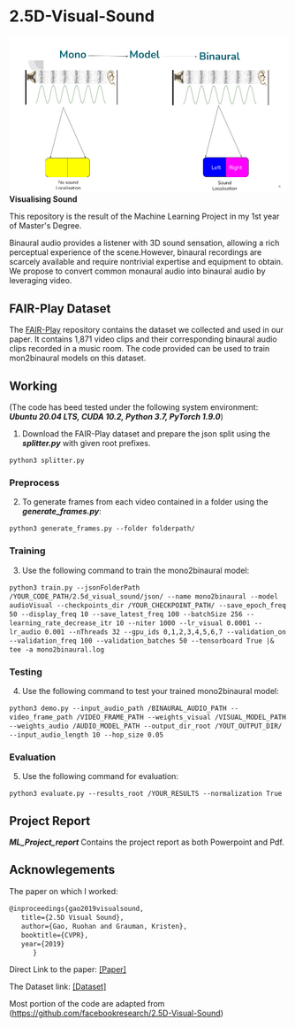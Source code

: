 # 2.5D-Visual-Sound

![Image](Image/ML_Project_report.png)
**Visualising Sound**

This repository is the result of the Machine Learning Project in my 1st year of Master's Degree.

Binaural audio provides a listener with 3D sound sensation, allowing a rich perceptual experience of the scene.However, binaural recordings are scarcely available and require nontrivial expertise and equipment to obtain. We propose to convert common monaural audio into binaural audio by leveraging video.

## FAIR-Play Dataset
The [FAIR-Play](https://github.com/facebookresearch/FAIR-Play) repository contains the dataset we collected and used in our paper. It contains 1,871 video clips and their corresponding binaural audio clips recorded in a music room. The code provided can be used to train mon2binaural models on this dataset.


## Working

(The code has beed tested under the following system environment: ***Ubuntu 20.04 LTS, CUDA 10.2, Python 3.7, PyTorch 1.9.0***)

1. Download the FAIR-Play dataset and prepare the json split using the ***splitter.py*** with given root prefixes.

```
python3 splitter.py
```


### Preprocess

2. To generate frames from each video contained in a folder using the ***generate_frames.py***:

```
python3 generate_frames.py --folder folderpath/
```


### Training

3. Use the following command to train the mono2binaural model:
```
python3 train.py --jsonFolderPath /YOUR_CODE_PATH/2.5d_visual_sound/json/ --name mono2binaural --model audioVisual --checkpoints_dir /YOUR_CHECKPOINT_PATH/ --save_epoch_freq 50 --display_freq 10 --save_latest_freq 100 --batchSize 256 --learning_rate_decrease_itr 10 --niter 1000 --lr_visual 0.0001 --lr_audio 0.001 --nThreads 32 --gpu_ids 0,1,2,3,4,5,6,7 --validation_on --validation_freq 100 --validation_batches 50 --tensorboard True |& tee -a mono2binaural.log
```

### Testing
4. Use the following command to test your trained mono2binaural model:
```
python3 demo.py --input_audio_path /BINAURAL_AUDIO_PATH --video_frame_path /VIDEO_FRAME_PATH --weights_visual /VISUAL_MODEL_PATH --weights_audio /AUDIO_MODEL_PATH --output_dir_root /YOUT_OUTPUT_DIR/ --input_audio_length 10 --hop_size 0.05
```

### Evaluation
5. Use the following command for evaluation:
```
python3 evaluate.py --results_root /YOUR_RESULTS --normalization True
```
## Project Report

***ML_Project_report*** Contains the project report as both Powerpoint and Pdf.

## Acknowlegements

The paper on which I worked:

```
@inproceedings{gao2019visualsound,
   title={2.5D Visual Sound},
   author={Gao, Ruohan and Grauman, Kristen},
   booktitle={CVPR},
   year={2019}
      }
```       
Direct Link to the paper: [[Paper]](https://www.cs.utexas.edu/~grauman/papers/CVPR19_2.5d-visual-sound.pdf)

The Dataset link: [[Dataset]](https://github.com/facebookresearch/FAIR-Play)


Most portion of the code are adapted from (https://github.com/facebookresearch/2.5D-Visual-Sound)

